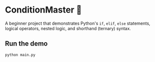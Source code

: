 # ConditionMaster 🚦

A beginner project that demonstrates Python's `if`, `elif`, `else` statements, logical operators, nested logic, and shorthand (ternary) syntax.

## Run the demo

```bash
python main.py
